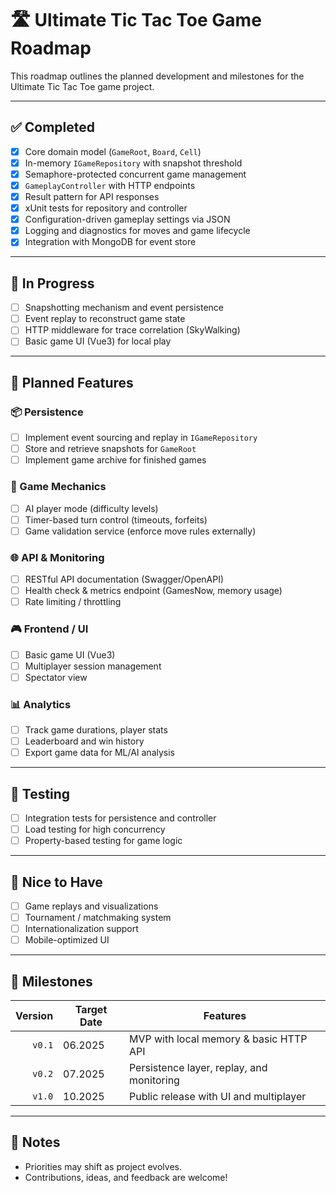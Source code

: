﻿# 🛣️ Ultimate Tic Tac Toe Game Roadmap

This roadmap outlines the planned development and milestones for the Ultimate Tic Tac Toe game project.

---

## ✅ Completed

- [x] Core domain model (`GameRoot`, `Board`, `Cell`)
- [x] In-memory `IGameRepository` with snapshot threshold
- [x] Semaphore-protected concurrent game management
- [x] `GameplayController` with HTTP endpoints
- [x] Result pattern for API responses
- [x] xUnit tests for repository and controller
- [x] Configuration-driven gameplay settings via JSON
- [x] Logging and diagnostics for moves and game lifecycle
- [x] Integration with MongoDB for event store

---

## 🔄 In Progress

- [ ] Snapshotting mechanism and event persistence
- [ ] Event replay to reconstruct game state
- [ ] HTTP middleware for trace correlation (SkyWalking)
- [ ] Basic game UI (Vue3) for local play

---

## 📝 Planned Features

### 📦 Persistence

- [ ] Implement event sourcing and replay in `IGameRepository`
- [ ] Store and retrieve snapshots for `GameRoot`
- [ ] Implement game archive for finished games

### 🧠 Game Mechanics

- [ ] AI player mode (difficulty levels)
- [ ] Timer-based turn control (timeouts, forfeits)
- [ ] Game validation service (enforce move rules externally)

### 🌐 API & Monitoring

- [ ] RESTful API documentation (Swagger/OpenAPI)
- [ ] Health check & metrics endpoint (GamesNow, memory usage)
- [ ] Rate limiting / throttling

### 🎮 Frontend / UI

- [ ] Basic game UI (Vue3)
- [ ] Multiplayer session management
- [ ] Spectator view

### 📊 Analytics

- [ ] Track game durations, player stats
- [ ] Leaderboard and win history
- [ ] Export game data for ML/AI analysis

---

## 🧪 Testing

- [ ] Integration tests for persistence and controller
- [ ] Load testing for high concurrency
- [ ] Property-based testing for game logic

---

## 🧩 Nice to Have

- [ ] Game replays and visualizations
- [ ] Tournament / matchmaking system
- [ ] Internationalization support
- [ ] Mobile-optimized UI

---

## 📅 Milestones

| Version | Target Date | Features									|
|--------:|-------------|------------------------------------------	|
| `v0.1`  | 06.2025     | MVP with local memory & basic HTTP API	|
| `v0.2`  | 07.2025     | Persistence layer, replay, and monitoring |
| `v1.0`  | 10.2025     | Public release with UI and multiplayer	|

---

## 📌 Notes

- Priorities may shift as project evolves.
- Contributions, ideas, and feedback are welcome!